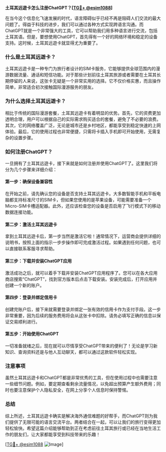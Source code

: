 **土耳其远遊卡怎么注册ChatGPT？[[TG💪+ @esim1088](https://t.me/s/esim1088)]**

在当今这个信息化飞速发展的时代，语言障碍似乎已经不再是阻碍人们交流的最大问题了。得益于科技的进步，我们可以通过各种方式实现跨语言沟通。而ChatGPT就是一个非常强大的工具，它可以帮助我们用多种语言进行交流，包括土耳其语。但是，要想使用ChatGPT，首先得有一个好的网络环境和稳定的设备支持。这时候，土耳其远遊卡就显得尤为重要了。

### 什么是土耳其远遊卡？

土耳其远遊卡是一种专门为旅行者设计的SIM卡服务，它能够提供全球范围内的漫游数据流量、通话和短信功能。对于那些计划前往土耳其旅游或者需要在土耳其长期停留的人来说，这张卡无疑是一个非常实用的选择。它不仅价格实惠，而且操作简单，非常适合初次接触国际漫游服务的朋友。

### 为什么选择土耳其远遊卡？

相比于传统的国际漫游套餐，土耳其远遊卡有着明显的优势。首先，它的资费更加透明合理，用户可以根据自己的实际需求购买适合的套餐，避免了不必要的浪费。其次，它的网络覆盖广泛，无论是城市还是乡村地区，都能享受到稳定快速的上网体验。最后，它的使用过程也非常便捷，只需将卡插入手机即可开始使用，无需复杂的设置步骤。

### 如何注册ChatGPT？

一旦拥有了土耳其远遊卡，接下来就是如何注册并使用ChatGPT了。这里我们将分为几个步骤来详细介绍：

#### 第一步：确保设备兼容性

在开始之前，请先确认您的设备是否支持土耳其远遊卡。大多数智能手机和平板电脑都支持标准尺寸的SIM卡，但如果您使用的是苹果设备，可能需要准备一个Micro-SIM卡槽适配器。此外，还应该检查您的设备是否启用了飞行模式下的移动数据连接功能。

#### 第二步：激活土耳其远遊卡

拿到土耳其远遊卡后，第一步当然是激活它啦！通常情况下，运营商会提供详细的说明书，按照上面的指示一步步操作即可完成激活过程。如果遇到任何问题，也可以直接联系客服寻求帮助。

#### 第三步：下载并安装ChatGPT应用

激活成功之后，就可以着手下载并安装ChatGPT应用程序了。您可以在各大应用商店搜索“ChatGPT”，找到官方版本后点击下载安装。安装完成后，打开应用并创建一个新的账户。

#### 第四步：登录并绑定信用卡

创建完账户后，接下来就需要登录并绑定一张有效的信用卡作为支付手段。这一步非常重要，因为后续的服务费用将会从这张卡中扣除。请务必填写正确的信息以保证交易顺利进行。

#### 第五步：开始使用ChatGPT

一切准备就绪之后，现在就可以尽情享受ChatGPT带来的便利了！无论是学习新知识、查询资料还是与他人互动聊天，都可以通过这款软件轻松实现。

### 注意事项

虽然土耳其远遊卡和ChatGPT都是非常优秀的工具，但在使用过程中也需要注意一些细节问题。例如，要定期查看剩余流量情况，以免超出预算产生额外费用；同时也要注意保护个人隐私安全，在网上分享个人信息时保持警惕。

### 总结

综上所述，土耳其远遊卡确实是解决海外通信难题的好帮手，而ChatGPT则为我们提供了无限可能的语言交流平台。两者结合在一起，可以让我们的旅行变得更加轻松愉快。希望这篇介绍能够帮助到正在考虑前往土耳其旅行或已经在当地生活工作的朋友们，让大家都能享受到科技带来的乐趣！

[[TG💪+ @esim1088](https://t.me/s/esim1088) ![Image](https://i.postimg.cc/4NQfJmqS/Snipaste-2025-05-13-00-14-12.png)]